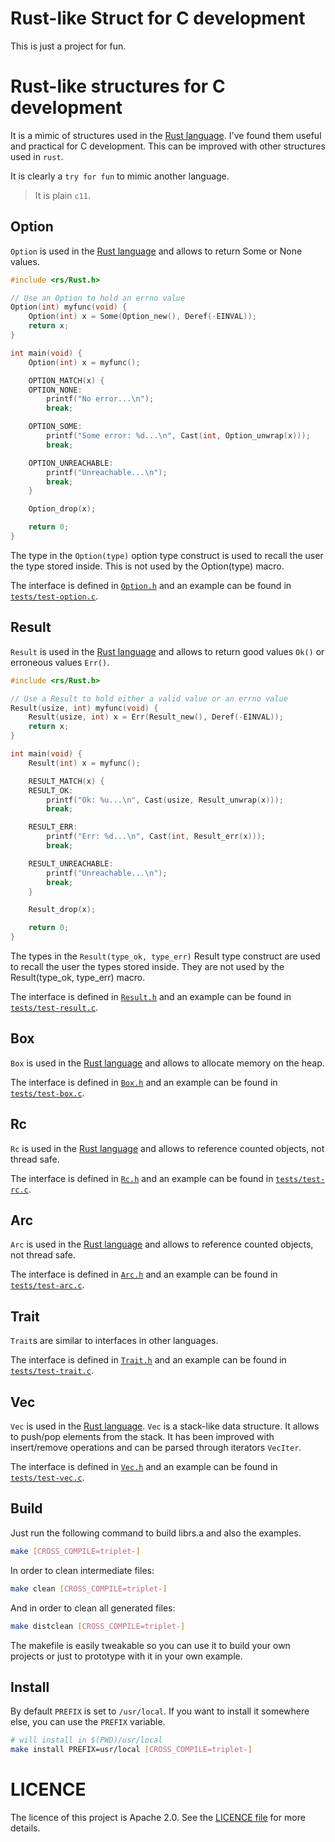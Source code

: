 Rust-like Struct for C development
==================================

This is just a project for fun.

# Rust-like structures for C development

It is a mimic of structures used in the [Rust language](https://www.rust-lang.org).
I've found them useful and practical for C development. This can be improved with 
other structures used in `rust`.

It is clearly a `try for fun` to mimic another language.


> It is plain `c11`.


## Option

`Option` is used in the [Rust language](https://www.rust-lang.org) and allows to return Some or None values.

```c
#include <rs/Rust.h>

// Use an Option to hold an errno value
Option(int) myfunc(void) {
	Option(int) x = Some(Option_new(), Deref(-EINVAL));
	return x;
}

int main(void) {
	Option(int) x = myfunc();

	OPTION_MATCH(x) {
	OPTION_NONE:
		printf("No error...\n");
		break;

	OPTION_SOME:
		printf("Some error: %d...\n", Cast(int, Option_unwrap(x)));
		break;

	OPTION_UNREACHABLE:
		printf("Unreachable...\n");
		break;
	}

	Option_drop(x);

	return 0;
}
```

The type in the `Option(type)` option type construct is used to recall the user the type stored inside. This is not used by the Option(type) macro.

The interface is defined in [`Option.h`](include/rs/std/Option.h) and an example can be found in [`tests/test-option.c`](tests/test-option.c).

## Result

`Result` is used in the [Rust language](https://www.rust-lang.org) and allows to return good values `Ok()` or erroneous values `Err()`.

```c
#include <rs/Rust.h>

// Use a Result to hold either a valid value or an errno value
Result(usize, int) myfunc(void) {
	Result(usize, int) x = Err(Result_new(), Deref(-EINVAL));
	return x;
}

int main(void) {
	Result(int) x = myfunc();

	RESULT_MATCH(x) {
	RESULT_OK:
		printf("Ok: %u...\n", Cast(usize, Result_unwrap(x)));
		break;

	RESULT_ERR:
		printf("Err: %d...\n", Cast(int, Result_err(x)));
		break;

	RESULT_UNREACHABLE:
		printf("Unreachable...\n");
		break;
	}

	Result_drop(x);

	return 0;
}
```

The types in the `Result(type_ok, type_err)` Result type construct are used to recall the user the types stored inside. They are not used by the Result(type_ok, type_err) macro.

The interface is defined in [`Result.h`](include/rs/std/Result.h) and an example can be found in [`tests/test-result.c`](tests/test-result.c).

## Box

`Box` is used in the [Rust language](https://www.rust-lang.org) and allows to allocate memory on the heap.

The interface is defined in [`Box.h`](include/rs/std/Box.h) and an example can be found in [`tests/test-box.c`](tests/test-box.c).

## Rc

`Rc` is used in the [Rust language](https://www.rust-lang.org) and allows to reference counted objects, not thread safe.

The interface is defined in [`Rc.h`](include/rs/std/Rc.h) and an example can be found in [`tests/test-rc.c`](tests/test-rc.c).

## Arc

`Arc` is used in the [Rust language](https://www.rust-lang.org) and allows to reference counted objects, not thread safe.

The interface is defined in [`Arc.h`](include/rs/Arc.h) and an example can be found in [`tests/test-arc.c`](tests/test-arc.c).

## Trait

`Trait`s are similar to interfaces in other languages.

The interface is defined in [`Trait.h`](include/rs/std/Trait.h) and an example can be found in [`tests/test-trait.c`](tests/test-trait.c).

## Vec

`Vec` is used in the [Rust language](https://www.rust-lang.org). `Vec` is a stack-like data structure. It allows to push/pop elements from the stack.
It has been improved with insert/remove operations and can be parsed through iterators `VecIter`.

The interface is defined in [`Vec.h`](include/rs/std/Vec.h) and an example can be found in [`tests/test-vec.c`](tests/test-vec.c).


## Build

Just run the following command to build librs.a and also the examples.

```sh
make [CROSS_COMPILE=triplet-]
```

In order to clean intermediate files:

```sh
make clean [CROSS_COMPILE=triplet-]
```

And in order to clean all generated files:

```sh
make distclean [CROSS_COMPILE=triplet-]
```

The makefile is easily tweakable so you can use it to build your own projects or just
to prototype with it in your own example.

## Install

By default `PREFIX` is set to `/usr/local`. If you want to install it somewhere else,
you can use the `PREFIX` variable.

```sh
# will install in $(PWD)/usr/local
make install PREFIX=usr/local [CROSS_COMPILE=triplet-]
```

# LICENCE

The licence of this project is Apache 2.0. See the [LICENCE file](LICENCE) for more details.
